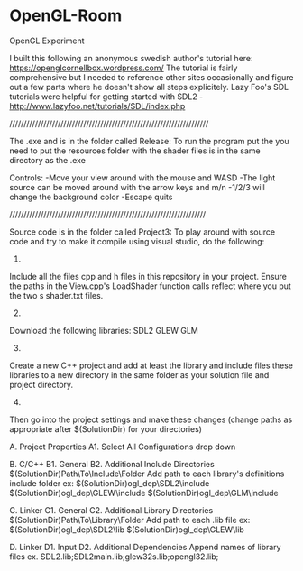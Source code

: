 # OpenGL-Room
OpenGL Experiment

I built this following an anonymous swedish author's tutorial here: https://openglcornellbox.wordpress.com/
The tutorial is fairly comprehensive but I needed to reference other sites occasionally and figure out a few parts where he doesn't show all steps explicitely.
Lazy Foo's SDL tutorials were helpful for getting started with SDL2 - http://www.lazyfoo.net/tutorials/SDL/index.php

//////////////////////////////////////////////////////////////////////

The .exe and is in the folder called Release:
To run the program put the you need to put the resources folder with the shader files is in the same directory as the .exe

Controls:
-Move your view around with the mouse and WASD
-The light source can be moved around with the arrow keys and m/n
-1/2/3 will change the background color
-Escape quits

/////////////////////////////////////////////////////////////////////

Source code is in the folder called Project3:
To play around with source code and try to make it compile using visual studio, do the following:

1.
Include all the files cpp and h files in this repository in your project. Ensure the paths in the View.cpp's LoadShader function calls reflect where you put the two s
shader.txt files.


2.
Download the following libraries:
SDL2
GLEW
GLM


3.
Create a new C++ project and add at least the library and include files these libraries to a new directory in the same folder as your solution file and project directory.


4.
Then go into the project settings and make these changes (change paths as appropriate after $(SolutionDir) for your directories)

A. Project Properties
A1. Select All Configurations drop down

B. C/C++
B1. General
B2. Additional Include Directories
$(SolutionDir)Path\To\Include\Folder
Add path to each library's definitions include folder
ex:
$(SolutionDir)ogl_dep\SDL2\include
$(SolutionDir)ogl_dep\GLEW\include
$(SolutionDir)ogl_dep\GLM\include

C. Linker
C1. General
C2. Additional Library Directories
$(SolutionDir)Path\To\Library\Folder
Add path to each .lib file
ex:
$(SolutionDir)ogl_dep\SDL2\lib
$(SolutionDir)ogl_dep\GLEW\lib

D. Linker
D1. Input
D2. Additional Dependencies
Append names of library files
ex.
SDL2.lib;SDL2main.lib;glew32s.lib;opengl32.lib;




